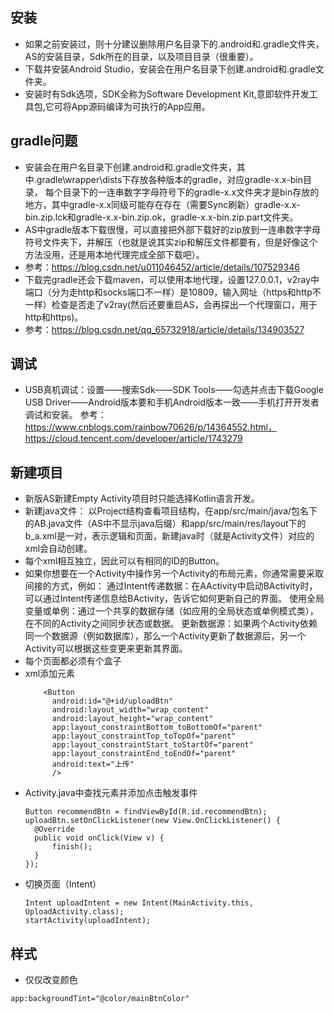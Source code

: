 ## 安装
- 如果之前安装过，则十分建议删除用户名目录下的.android和.gradle文件夹，AS的安装目录，Sdk所在的目录，以及项目目录（很重要）。
- 下载并安装Android Studio，安装会在用户名目录下创建.android和.gradle文件夹。
- 安装时有Sdk选项，SDK全称为Software Development Kit,意即软件开发工具包,它可将App源码编译为可执行的App应用。
## gradle问题
- 安装会在用户名目录下创建.android和.gradle文件夹，其中.gradle\wrapper\dists下存放各种版本的gradle，对应gradle-x.x-bin目录，
每个目录下的一连串数字字母符号下的gradle-x.x文件夹才是bin存放的地方，其中gradle-x.x同级可能存在存在（需要Sync刷新）gradle-x.x-bin.zip.lck和gradle-x.x-bin.zip.ok，gradle-x.x-bin.zip.part文件夹。
- AS中gradle版本下载很慢，可以直接把外部下载好的zip放到一连串数字字母符号文件夹下，并解压（也就是说其实zip和解压文件都要有，但是好像这个方法没用，还是用本地代理完成全部下载吧）。
- 参考：https://blog.csdn.net/u011046452/article/details/107529346
- 下载完gradle还会下载maven，可以使用本地代理，设置127.0.0.1，v2ray中端口（分为走http和socks端口不一样）是10809，输入网址（https和http不一样）检查是否走了v2ray(然后还要重启AS，会再探出一个代理窗口，用于http和https)。
- 参考：https://blog.csdn.net/qq_65732918/article/details/134903527
## 调试
- USB真机调试：设置——搜索Sdk——SDK Tools——勾选并点击下载Google USB Driver——Android版本要和手机Android版本一致——手机打开开发者调试和安装。
参考：https://www.cnblogs.com/rainbow70626/p/14364552.html，https://cloud.tencent.com/developer/article/1743279
## 新建项目
- 新版AS新建Empty Activity项目时只能选择Kotlin语言开发。
- 新建java文件：
  以Project结构查看项目结构，在app/src/main/java/包名下的AB.java文件（AS中不显示java后缀）和app/src/main/res/layout下的b_a.xml是一对，表示逻辑和页面，新建java时（就是Activity文件）对应的xml会自动创建。
- 每个xml相互独立，因此可以有相同的ID的Button。
- 如果你想要在一个Activity中操作另一个Activity的布局元素，你通常需要采取间接的方式，例如：
通过Intent传递数据：在AActivity中启动BActivity时，可以通过Intent传递信息给BActivity，告诉它如何更新自己的界面。
使用全局变量或单例：通过一个共享的数据存储（如应用的全局状态或单例模式类），在不同的Activity之间同步状态或数据。
更新数据源：如果两个Activity依赖同一个数据源（例如数据库），那么一个Activity更新了数据源后，另一个Activity可以根据这些变更来更新其界面。
- 每个页面都必须有个盒子
- xml添加元素
  ```
      <Button
        android:id="@+id/uploadBtn"
        android:layout_width="wrap_content"
        android:layout_height="wrap_content"
        app:layout_constraintBottom_toBottomOf="parent"
        app:layout_constraintTop_toTopOf="parent"
        app:layout_constraintStart_toStartOf="parent"
        app:layout_constraintEnd_toEndOf="parent"
        android:text="上传"
        />
  ```
- Activity.java中查找元素并添加点击触发事件
  ```
  Button recommendBtn = findViewById(R.id.recommendBtn);
  uploadBtn.setOnClickListener(new View.OnClickListener() {
    @Override
    public void onClick(View v) {
        finish();
    }
  });
  ```
- 切换页面（Intent）
  ```
  Intent uploadIntent = new Intent(MainActivity.this, UploadActivity.class);
  startActivity(uploadIntent);
  ```
## 样式
- 仅仅改变颜色
```
app:backgroundTint="@color/mainBtnColor"
```
  

